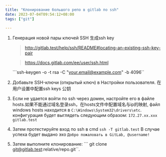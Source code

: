 ```yaml
---
title: "Клонирование большого репо в gitlab по ssh"
date: 2023-07-04T09:54:12+08:00
tags: ["git"]

---
```

1. Генерация новой пары ключей SSH 生成ssh key
    > http://gitlab.test/help/ssh/README#locating-an-existing-ssh-key-pair

    > https://docs.gitlab.com/ee/user/ssh.html

    ```ssh-keygen -o -t rsa -C "your.email@example.com" -b 4096``

2. Добавьте SSH-ключи (открытый ключ) в Настройки пользователя. 在用户设置中配置ssh keys 公钥

3. Если не удается войти по ssh через домен, настройте его в файле hosts.如果不能通过域名登录ssh，在hosts文件中配置域名与ip的映射,
   файл windows hosts находится в ``C:\Windows\System32\drivers\etc``.
   конфигурация будет выглядеть следующим образом:
   ``` 172.27.xx.xxx gitlab.test ```
4. Затем протестируйте вход по ssh в cmd
   ``` ssh -T gitlab.test ```
   В случае успеха будет выдано эхо ``Добро пожаловать в GitLab, @username!``

5. Затем выполните клонирование:
   ``` git clone git@gitlab.test:relative/repo.git``.

